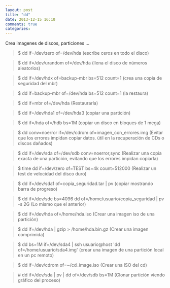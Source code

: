 ```yaml
---
layout: post
title: "dd"
date: 2013-12-15 16:10
comments: true
categories: 
---
```

Crea imagenes de discos, particiones ...

>$ dd if=/dev/zero of=/dev/hda  (escribe ceros en todo el disco) 

>$ dd if=/dev/urandom of=/dev/hda  (llena el disco de números aleatorios)

>$ dd if=/dev/hdx of=backup-mbr bs=512 count=1  (crea una copia de seguridad del mbr)

>$ dd if=backup-mbr of=/dev/hda bs=512 count=1  (la restaura)

>$ dd if=mbr of=/dev/hda (Restaurarla)

>$ dd if=/dev/hda1 of=/dev/hda3 (copiar una partición)

>$ dd if=/hda of=/hdb bs=1M (copiar un disco en bloques de 1 mega)

>$ dd conv=noerror if=/dev/cdrom of=imagen_con_errores.img (Evitar que los errores impidan copiar datos. ütil en la recuperación de CDs o discos dañados)

>$ dd if=/dev/sda of=/dev/sdb conv=noerror,sync (Realizar una copia exacta de una partición, evitando que los errores impidan copiarla)

>$ time dd if=/dev/zero of=TEST bs=4k count=512000  (Realizar un test de velocidad del disco duro)

>$ dd if=/dev/sda1 of=copia_seguridad.tar | pv  (copiar mostrando barra de progreso)

>$ dd if=/dev/sdc bs=4096 dd of=/home/usuario/copia_seguridad | pv -s 2G (Lo mismo que el anterior)

>$ dd if=/dev/hda of=/home/hda.iso (Crear una imagen iso de una partición)

>$ dd if=/dev/hda | gzip > /home/hda.bin.gz (Crear una imagen comprimida)

>$ dd bs=1M if=/dev/sda4 | ssh usuario@host 'dd of=/home/usuario/sda4.img' (crear una imagen de una partición local en un pc remoto)

>$ dd if=/dev/cdrom of=~/cd_image.iso (Crear una ISO del cd)

>\# dd if=/dev/sda | pv | dd of=/dev/sdb bs=1M (Clonar partición viendo gráfico del proceso)

